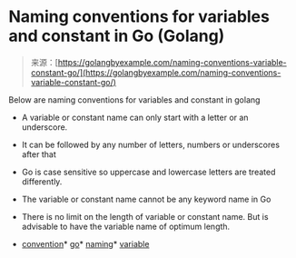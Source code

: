 <!--yml
category: 未分类
date: 2024-10-13 06:21:27
-->

# Naming conventions for variables and constant in Go (Golang)

> 来源：[https://golangbyexample.com/naming-conventions-variable-constant-go/](https://golangbyexample.com/naming-conventions-variable-constant-go/)

Below are naming conventions for variables and constant in golang

*   A variable or constant name can only start with a letter or an underscore.

*   It can be followed by any number of letters, numbers or underscores after that

*   Go is case sensitive so uppercase and lowercase letters are treated differently.

*   The variable or constant name cannot be any keyword name in Go

*   There is no limit on the length of variable or constant name. But is advisable to have the variable name of optimum length.

*   [convention](https://golangbyexample.com/tag/convention/)*   [go](https://golangbyexample.com/tag/go/)*   [naming](https://golangbyexample.com/tag/naming/)*   [variable](https://golangbyexample.com/tag/variable/)